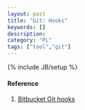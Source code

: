 ```yaml
---
layout: post
title: "Git: Hooks"
keywords: []
description: 
category: "PL"
tags: ["tool","git"]
---
```

{% include JB/setup %}



#### Reference
1. [Bitbucket Git hooks](https://www.atlassian.com/git/tutorials/git-hooks)

